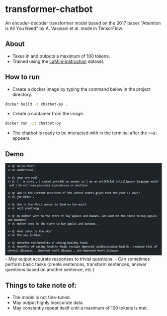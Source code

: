 # transformer-chatbot
An encoder-decoder transformer model based on the 2017 paper "Attention is All You Need" by A. Vaswani et al. made in TensorFlow.

## About
- Takes in and outputs a maximum of 100 tokens.
- Trained using the <a href="https://huggingface.co/datasets/MBZUAI/LaMini-instruction" target="_blank">LaMini-instruction</a> dataset.

## How to run
- Create a docker image by typing the command below in the project directory.
```bash
docker build -t chatbot-py .
```
- Create a container from the image.
```bash
docker run -it chatbot-py 
```
- The chatbot is ready to be interacted with in the terminal after the `>>Q:` appears.

## Demo
<img src="display_img/display_img.jpg"/>
- May output accurate responses to trivial questions.
- Can sometimes perform basic tasks (create sentences, transform sentences, answer questions based on another sentence, etc.)

## Things to take note of:
- The model is not fine-tuned.
- May output highly inaccurate data.
- May constantly repeat itself until a maximum of 100 tokens is met.
